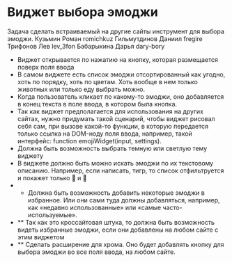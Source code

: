 # Виджет выбора эмоджи
Задача сделать встраиваемый на другие сайты инструмент для выбора эмоджи.
Кузьмин Роман romichkuz
Гильмутдинов Даниил fregire
Трифонов Лев lev_3fon
Бабарыкина Дарья dary-bory

* Виджет открывается по нажатию на кнопку, которая размещается поверх поля ввода
* В самом виджете есть список эмоджи отсортированный как угодно, хоть по порядку, хоть по цветам. Хоть вообще в нем только животных или только еду выбрать можно. 
* Когда пользователь кликает по какому-то эмоджи, оно добавляется в конец текста в поле ввода, в котором была кнопка.
* Так как виджет предполагается для использования на других сайтах, нужно придумать такой сценарий, чтобы виджет рисовал себя сам, при вызове какой-то функции, в которую передается только ссылка на DOM-ноду поля ввода, например, такой интерфейс: function emojiWidget(input, settings).
* Должна быть возможность выбрать темную или светлую тему виджету
* В виджете должно быть можно искать эмоджи по их текстовому описанию. Например, если написать, тигр, то список отфильтруется и покажет только 🐅 и 🐯
* * Должна быть возможность добавить некоторые эмоджи в избранное. Или они сами туда должны добавляться, например, как «недавно использованные» или «самые часто-используемые».
* ** Так как это кроссайтовая штука, то должна быть возможность видеть избранные эмоджи, если они добавлены на любом сайте с этим виджетом
* ** Сделать расширение для хрома. Оно будет добавлять кнопку для выбора эмоджи во все поля ввода, на любом сайте.
